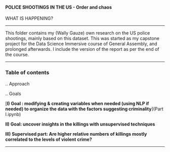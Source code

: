 #### POLICE SHOOTINGS IN THE US - Order and chaos

WHAT IS HAPPENING?

---

This folder contains my (Wally Gauze) own research on the US police shootings, mainly based on this dataset. This was started as my capstone project for the Data Science Immersive course of General Assembly, and prolonged afterwards.
I include the version of the report as per the end of the course.

---

### Table of contents


.. Approach

.. Goals

[__I) Goal : modifying & creating variables when needed (using NLP if needed) to organize the data with the factors suggesting criminality__](Part I.ipynb)

__II) Goal: uncover insights in the killings with unsupervised techniques__

__III) Supervised part: Are higher relative numbers of killings mostly correlated to the levels of violent crime?__

---
